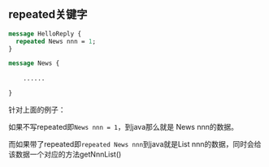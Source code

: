 ## repeated关键字

```protobuf
message HelloReply {
  repeated News nnn = 1;
}

message News {
	
	......

}
```

针对上面的例子：

如果不写repeated即`News nnn = 1`，到java那么就是 News nnn的数据。

而如果带了repeated即`repeated News nnn`到java就是List<News> nnn的数据，同时会给该数据一个对应的方法getNnnList()
